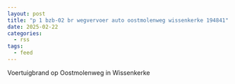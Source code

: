 ```yaml
---
layout: post
title: "p 1 bzb-02 br wegvervoer auto oostmolenweg wissenkerke 194841"
date: 2025-02-22
categories: 
  - rss
tags: 
  - feed
---
```


Voertuigbrand op Oostmolenweg in Wissenkerke
